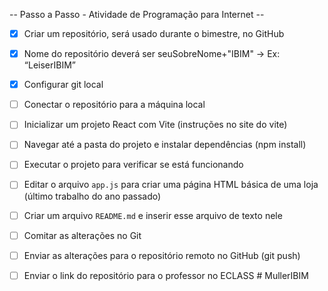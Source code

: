 -- Passo a Passo - Atividade de Programação para Internet --

- [x] Criar um repositório, será usado durante o bimestre, no GitHub  

- [x] Nome do repositório deverá ser seuSobreNome+"IBIM" -> Ex: “LeiserIBIM”

- [x] Configurar git local 
- [ ] Conectar o repositório para a máquina local  
- [ ] Inicializar um projeto React com Vite  (instruções no site do vite)
- [ ] Navegar até a pasta do projeto e instalar dependências (npm install)  
- [ ] Executar o projeto para verificar se está funcionando  
- [ ] Editar o arquivo `app.js` para criar uma página HTML básica de uma loja (último trabalho do ano passado)  
- [ ] Criar um arquivo `README.md` e inserir esse arquivo de texto nele
- [ ] Comitar as alterações no Git  
- [ ] Enviar as alterações para o repositório remoto no GitHub  (git push)
- [ ] Enviar o link do repositório para o professor no ECLASS #   M u l l e r I B I M  
 